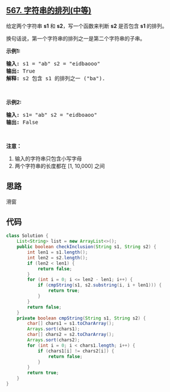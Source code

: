 ## [567. 字符串的排列(中等)](https://leetcode-cn.com/problems/permutation-in-string/)
<div class="notranslate"><p>给定两个字符串&nbsp;<strong>s1</strong>&nbsp;和&nbsp;<strong>s2</strong>，写一个函数来判断 <strong>s2</strong> 是否包含 <strong>s1&nbsp;</strong>的排列。</p>

<p>换句话说，第一个字符串的排列之一是第二个字符串的子串。</p>

<p><strong>示例1:</strong></p>

<pre><strong>输入: </strong>s1 = "ab" s2 = "eidbaooo"
<strong>输出: </strong>True
<strong>解释:</strong> s2 包含 s1 的排列之一 ("ba").
</pre>

<p>&nbsp;</p>

<p><strong>示例2:</strong></p>

<pre><strong>输入: </strong>s1= "ab" s2 = "eidboaoo"
<strong>输出:</strong> False
</pre>

<p>&nbsp;</p>

<p><strong>注意：</strong></p>

<ol>
	<li>输入的字符串只包含小写字母</li>
	<li>两个字符串的长度都在 [1, 10,000] 之间</li>
</ol>
</div>

## 思路
滑窗  


## 代码
```java
class Solution {
    List<String> list = new ArrayList<>();
    public boolean checkInclusion(String s1, String s2) {
        int len1 = s1.length();
        int len2 = s2.length();
        if (len2 < len1) {
            return false;
        }
        for (int i = 0; i <= len2 - len1; i++) {
            if (cmpString(s1, s2.substring(i, i + len1))) {
                return true;
            }
        }
        return false;
    }
    private boolean cmpString(String s1, String s2) {
        char[] chars1 = s1.toCharArray();
        Arrays.sort(chars1);
        char[] chars2 = s2.toCharArray();
        Arrays.sort(chars2);
        for (int i = 0; i < chars1.length; i++) {
            if (chars1[i] != chars2[i]) {
                return false;
            }
        }
        return true;
    }
}
```
